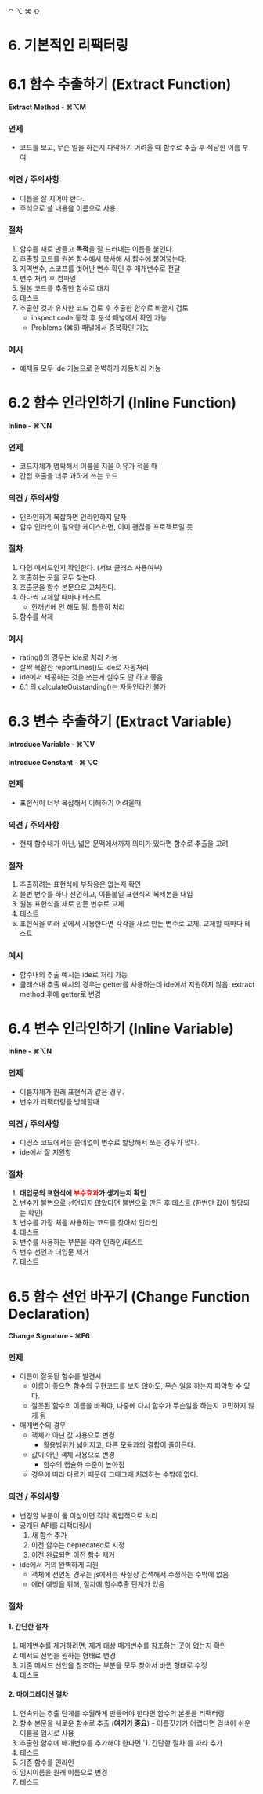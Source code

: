 ⌃ ⌥ ⌘ ⇧

# 6. 기본적인 리팩터링

# 6.1 함수 추출하기 (Extract Function)

#### Extract Method - ⌘⌥M

### 언제

- 코드를 보고, 무슨 일을 하는지 파악하기 어려울 때 함수로 추출 후 적당한 이름 부여

### 의견 / 주의사항

- 이름을 잘 지어야 한다.
- 주석으로 쓸 내용을 이름으로 사용

### 절차

1. 함수를 새로 만들고 **목적**을 잘 드러내는 이름을 붙인다.
2. 추출할 코드를 원본 함수에서 복사해 새 함수에 붙여넣는다.
3. 지역변수, 스코프를 벗어난 변수 확인 후 매개변수로 전달
4. 변수 처리 후 컴파일
5. 원본 코드를 추출한 함수로 대치
6. 테스트
7. 추출한 것과 유사한 코드 검토 후 추출한 함수로 바꿀지 검토
   - inspect code 동작 후 분석 패널에서 확인 가능
   - Problems (⌘6) 패널에서 중복확인 가능

### 예시

- 예제들 모두 ide 기능으로 완벽하게 자동처리 가능

# 6.2 함수 인라인하기 (Inline Function)

#### Inline - ⌘⌥N

### 언제

- 코드자체가 명확해서 이름을 지을 이유가 적을 때
- 간접 호출을 너무 과하게 쓰는 코드

### 의견 / 주의사항

- 인라인하기 복잡하면 인라인하지 말자
- 함수 인라인이 필요한 케이스라면, 이미 괜찮을 프로젝트일 듯

### 절차

1. 다형 메서드인지 확인한다. (서브 클래스 사용여부)
2. 호출하는 곳을 모두 찾는다.
3. 호출문을 함수 본문으로 교체한다.
4. 하나씩 교체할 때마다 테스트
   - 한꺼번에 안 해도 됨. 틈틈히 처리
5. 함수를 삭제

### 예시

- rating()의 경우는 ide로 처리 가능
- 살짝 복잡한 reportLines()도 ide로 자동처리
- ide에서 제공하는 것을 쓰는게 실수도 안 하고 좋음
- 6.1 의 calculateOutstanding()는 자동인라인 불가

# 6.3 변수 추출하기 (Extract Variable)

#### Introduce Variable - ⌘⌥V

#### Introduce Constant - ⌘⌥C

### 언제

- 표현식이 너무 복잡해서 이해하기 어려울때

### 의견 / 주의사항

- 현재 함수내가 아닌, 넓은 문맥에서까지 의미가 있다면 함수로 추출을 고려

### 절차

1. 추출하려는 표현식에 부작용은 없는지 확인
2. 불변 변수를 하나 선언하고, 이름붙일 표현식의 복제본을 대입
3. 원본 표현식을 새로 만든 변수로 교체
4. 테스트
5. 표현식을 여러 곳에서 사용한다면 각각을 새로 만든 변수로 교체. 교체할 때마다 테스트

### 예시

- 함수내의 추출 예시는 ide로 처리 가능
- 클래스내 추출 예시의 경우는 getter를 사용하는데 ide에서 지원하지 않음. extract method 후에 getter로 변경

# 6.4 변수 인라인하기 (Inline Variable)

#### Inline - ⌘⌥N

### 언제

- 이름자체가 원래 표현식과 같은 경우.
- 변수가 리팩터링을 방해할때

### 의견 / 주의사항

- 미띵스 코드에서는 쓸데없이 변수로 할당해서 쓰는 경우가 많다.
- ide에서 잘 지원함

### 절차

1. **대입문의 표현식에 <span style='color:red'>부수효과</span>가 생기는지 확인**
2. 변수가 불변으로 선언되지 않았다면 불변으로 만든 후 테스트 (한번만 값이 할당되는 확인)
3. 변수를 가장 처음 사용하는 코드를 찾아서 인라인
4. 테스트
5. 변수를 사용하는 부분을 각각 인라인/테스트
6. 변수 선언과 대입문 제거
7. 테스트

# 6.5 함수 선언 바꾸기 (Change Function Declaration)

#### Change Signature - ⌘F6

### 언제

- 이름이 잘못된 함수를 발견시
  - 이름이 좋으면 함수의 구현코드를 보지 않아도, 무슨 일을 하는지 파악할 수 있다.
  - 잘못된 함수의 이름을 바꿔야, 나중에 다시 함수가 무슨일을 하는지 고민하지 않게 됨
- 매개변수의 경우
  - 객체가 아닌 값 사용으로 변경
    - 활용범위가 넓어지고, 다른 모듈과의 결합이 줄어든다.
  - 값이 아닌 객체 사용으로 변경
    - 함수의 캡슐화 수준이 높아짐
  - 경우에 따라 다르기 때문에 그때그때 처리하는 수밖에 없다.

### 의견 / 주의사항

- 변경할 부분이 둘 이상이면 각각 독립적으로 처리
- 공개된 API를 리팩터링시
  1. 새 함수 추가
  2. 이전 함수는 deprecated로 지정
  3. 이전 완료되면 이전 함수 제거
- ide에서 거의 완벽하게 지원
  - 객체에 선언된 경우는 js에서는 사실상 검색해서 수정하는 수밖에 없음
  - 에러 예방을 위해, 절차에 함수추출 단계가 있음

### 절차

#### 1. 간단한 절차

1. 매개변수를 제거하려면, 제거 대상 매개변수를 참조하는 곳이 없는지 확인
2. 메서드 선언을 원하는 형태로 변경
3. 기존 메서드 선언을 참조하는 부분을 모두 찾아서 바뀐 형태로 수정
4. 테스트

#### 2. 마이그레이션 절차

1. 연속되는 추출 단계를 수월하게 만들어야 한다면 함수의 본문을 리팩터링
2. 함수 본문을 새로운 함수로 추출 (**여기가 중요**) - 이름짓기가 어렵다면 검색이 쉬운 이름을 임시로 사용
3. 추출한 함수에 매개변수를 추가해야 한다면 '1. 간단한 절차'를 따라 추가
4. 테스트
5. 기존 함수를 인라인
6. 임시이름을 원래 이름으로 변경
7. 테스트
